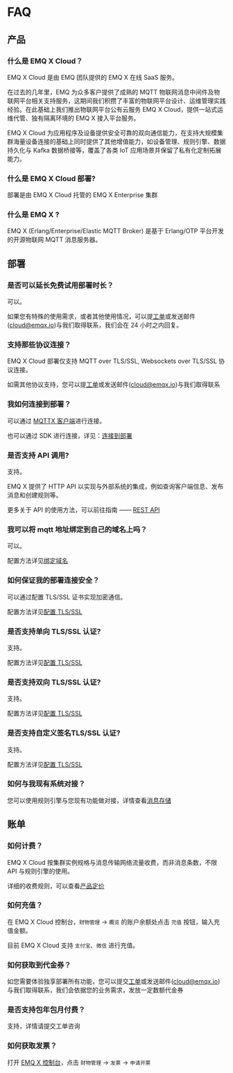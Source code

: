 # FAQ

## 产品

### 什么是 EMQ X Cloud？

EMQ X Cloud 是由 EMQ 团队提供的 EMQ X 在线 SaaS 服务。

在过去的几年里，EMQ 为众多客户提供了成熟的 MQTT 物联网消息中间件及物联网平台相关支持服务，这期间我们积攒了丰富的物联网平台设计、运维管理实践经验。在此基础上我们推出物联网平台公有云服务 EMQ X Cloud，提供一站式运维代管、独有隔离环境的 EMQ X 接入平台服务。

EMQ X Cloud 为应用程序及设备提供安全可靠的双向通信能力，在支持大规模集群海量设备连接的基础上同时提供了其他增值能力，如设备管理、规则引擎、数据持久化与 Kafka 数据桥接等，覆盖了各类 IoT 应用场景并保留了私有化定制拓展能力。

### 什么是 EMQ X Cloud 部署?

部署是由 EMQ X Cloud 托管的 EMQ X Enterprise 集群

### 什么是 EMQ X ?

EMQ X (Erlang/Enterprise/Elastic MQTT Broker) 是基于 Erlang/OTP 平台开发的开源物联网 MQTT 消息服务器。

## 部署

### 是否可以延长免费试用部署时长？

可以。

如果您有特殊的使用需求，或者其他使用情况，可以提[工单](contact.md)或发送邮件(cloud@emqx.io)与我们取得联系，我们会在 24 小时之内回复。

### 支持那些协议连接？

EMQ X Cloud 部署仅支持 MQTT over TLS/SSL, Websockets over TLS/SSL 协议连接。

如需其他协议支持，您可以提[工单](contact.md)或发送邮件(cloud@emqx.io)与我们取得联系

### 我如何连接到部署？

可以通过 [MQTTX 客户端](https://mqttx.app)进行连接。

也可以通过 SDK 进行连接，详见：[连接到部署](connect_to_deployments/introduction.md)

### 是否支持 API 调用?

支持。

EMQ X 提供了 HTTP API 以实现与外部系统的集成，例如查询客户端信息、发布消息和创建规则等。

更多关于 API 的使用方法，可以前往指南 —— [REST API](api/introduction.md)

### 我可以将 mqtt 地址绑定到自己的域名上吗？

可以。

配置方法详见[绑定域名](deployments/bind_domain.md)

### 如何保证我的部署连接安全？

可以通过配置 TLS/SSL 证书实现加密通信。

配置方法详见[配置 TLS/SSL](deployments/tls_ssl.md)

### 是否支持单向 TLS/SSL 认证?

支持。

配置方法详见[配置 TLS/SSL](deployments/tls_ssl.md)

### 是否支持双向 TLS/SSL 认证?

支持。

配置方法详见[配置 TLS/SSL](deployments/tls_ssl.md)

### 是否支持自定义签名TLS/SSL 认证?

支持。

配置方法详见[配置 TLS/SSL](deployments/tls_ssl.md)

### 如何与我现有系统对接？

您可以使用规则引擎与您现有功能做对接，详情查看[消息存储](rule_engine/introduction.md)

## 账单
### 如何计费？

EMQ X Cloud 按集群实例规格与消息传输网络流量收费，而非消息条数，不限 API 与规则引擎的使用。

详细的收费规则，可以查看[产品定价](pricing.md)

### 如何充值？

在 EMQ X Cloud 控制台，`财物管理` -> `概览` 的账户余额处点击 `充值` 按钮，输入充值金额。

目前 EMQ X Cloud 支持 `支付宝`、`微信` 进行充值。

### 如何获取到代金券？

如您需要体验独享部署所有功能，您可以提交[工单](contact.md)或发送邮件(cloud@emqx.io)与我们取得联系，我们会依据您的业务需求，发放一定数额代金券

### 是否支持包年包月付费？

支持，详情请提交工单咨询

### 如何获取发票？

打开 [EMQ X 控制台](https://cloud.emqx.com/console)，点击 `财物管理` -> `发票` -> `申请开票`
